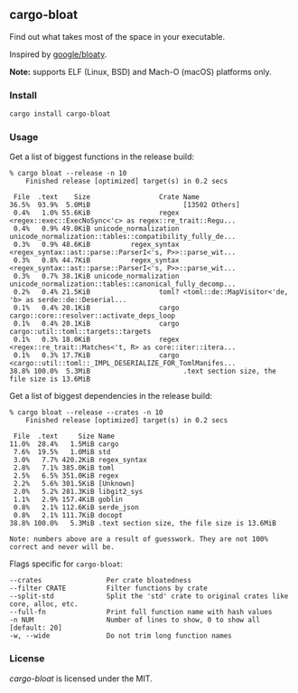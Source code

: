 ## cargo-bloat

Find out what takes most of the space in your executable.

Inspired by [google/bloaty](https://github.com/google/bloaty).

**Note:** supports ELF (Linux, BSD) and Mach-O (macOS) platforms only.

### Install

```bash
cargo install cargo-bloat
```

### Usage

Get a list of biggest functions in the release build:

```
% cargo bloat --release -n 10
    Finished release [optimized] target(s) in 0.2 secs

 File  .text    Size                 Crate Name
36.5%  93.9%  5.0MiB                       [13502 Others]
 0.4%   1.0% 55.6KiB                 regex <regex::exec::ExecNoSync<'c> as regex::re_trait::Regu...
 0.4%   0.9% 49.0KiB unicode_normalization unicode_normalization::tables::compatibility_fully_de...
 0.3%   0.9% 48.6KiB          regex_syntax <regex_syntax::ast::parse::ParserI<'s, P>>::parse_wit...
 0.3%   0.8% 44.7KiB          regex_syntax <regex_syntax::ast::parse::ParserI<'s, P>>::parse_wit...
 0.3%   0.7% 38.1KiB unicode_normalization unicode_normalization::tables::canonical_fully_decomp...
 0.2%   0.4% 21.5KiB                 toml? <toml::de::MapVisitor<'de, 'b> as serde::de::Deserial...
 0.1%   0.4% 20.1KiB                 cargo cargo::core::resolver::activate_deps_loop
 0.1%   0.4% 20.1KiB                 cargo cargo::util::toml::targets::targets
 0.1%   0.3% 18.0KiB                 regex <regex::re_trait::Matches<'t, R> as core::iter::itera...
 0.1%   0.3% 17.7KiB                 cargo <cargo::util::toml::_IMPL_DESERIALIZE_FOR_TomlManifes...
38.8% 100.0%  5.3MiB                       .text section size, the file size is 13.6MiB
```

Get a list of biggest dependencies in the release build:
```
% cargo bloat --release --crates -n 10
    Finished release [optimized] target(s) in 0.2 secs

 File  .text     Size Name
11.0%  28.4%   1.5MiB cargo
 7.6%  19.5%   1.0MiB std
 3.0%   7.7% 420.2KiB regex_syntax
 2.8%   7.1% 385.0KiB toml
 2.5%   6.5% 351.0KiB regex
 2.2%   5.6% 301.5KiB [Unknown]
 2.0%   5.2% 281.3KiB libgit2_sys
 1.1%   2.9% 157.4KiB goblin
 0.8%   2.1% 112.6KiB serde_json
 0.8%   2.1% 111.7KiB docopt
38.8% 100.0%   5.3MiB .text section size, the file size is 13.6MiB

Note: numbers above are a result of guesswork. They are not 100% correct and never will be.
```

Flags specific for `cargo-bloat`:
```
--crates                Per crate bloatedness
--filter CRATE          Filter functions by crate
--split-std             Split the 'std' crate to original crates like core, alloc, etc.
--full-fn               Print full function name with hash values
-n NUM                  Number of lines to show, 0 to show all [default: 20]
-w, --wide              Do not trim long function names
```

### License

*cargo-bloat* is licensed under the MIT.
